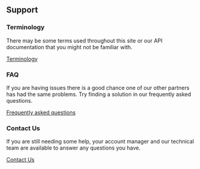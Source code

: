 Support
--------------------

### Terminology

There may be some terms used throughout this site or our API documentation that you might not be familiar with. 

[Terminology](support-terms.md)

### FAQ

If you are having issues there is a good chance one of our other partners has had the same problems. Try finding a solution in our frequently asked questions.

[Frequently asked questions](support-faq.md)

### Contact Us

If you are still needing some help, your account manager and our technical team are available to answer any questions you have.

[Contact Us](support-contact.md)
